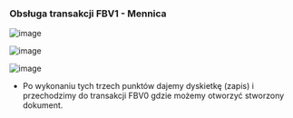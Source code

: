 ### Obsługa transakcji FBV1 - Mennica

![image](https://user-images.githubusercontent.com/91785152/210352308-2f4f2d94-acea-4fe9-afa6-6a2aeec65688.png)

![image](https://user-images.githubusercontent.com/91785152/210352480-e41924af-5451-497f-a1b7-a1b7cb8cabb6.png)

![image](https://user-images.githubusercontent.com/91785152/210352554-25158d96-d111-4d0a-960d-8b63cd110b0c.png)

* Po wykonaniu tych trzech punktów dajemy dyskietkę (zapis) i przechodzimy do transakcji FBV0 gdzie możemy otworzyć stworzony dokument.
